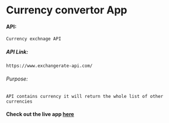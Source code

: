# Currency convertor App

#### API:
    Currency exchnage API

##### API Link:
    https://www.exchangerate-api.com/

###### Purpose:
    API contains currency it will return the whole list of other currencies

#### Check out the live app [here](http://203.193.173.125/buildriseshine/api/reactjs/currency-convertor/)
